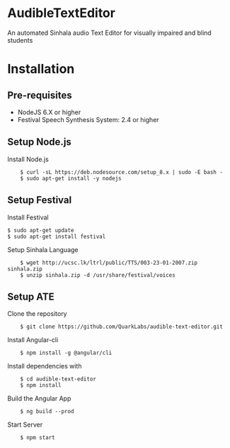 # AudibleTextEditor
An automated Sinhala audio Text Editor for visually impaired and blind students

# Installation
## Pre-requisites
* NodeJS 6.X or higher
* Festival Speech Synthesis System: 2.4 or higher

## Setup Node.js
Install Node.js
```
    $ curl -sL https://deb.nodesource.com/setup_8.x | sudo -E bash -
    $ sudo apt-get install -y nodejs
```


## Setup Festival
Install Festival
```
$ sudo apt-get update
$ sudo apt-get install festival
```
Setup Sinhala Language
```
    $ wget http://ucsc.lk/ltrl/public/TTS/003-23-01-2007.zip sinhala.zip
    $ unzip sinhala.zip -d /usr/share/festival/voices
```
## Setup ATE
Clone the repository
```
    $ git clone https://github.com/QuarkLabs/audible-text-editor.git
```
Install Angular-cli
```
    $ npm install -g @angular/cli
```
Install dependencies with
```
    $ cd audible-text-editor
    $ npm install
```
Build the Angular App
```
    $ ng build --prod
```
Start Server
```
    $ npm start
```
